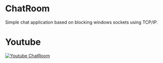 # ChatRoom
Simple chat application based on blocking windows sockets using TCP/IP.
# Youtube
[![Youtube ChatRoom](http://img.youtube.com/vi/e5L2Luiuvhk/0.jpg)](http://www.youtube.com/watch?v=e5L2Luiuvhk "Chat Room")
